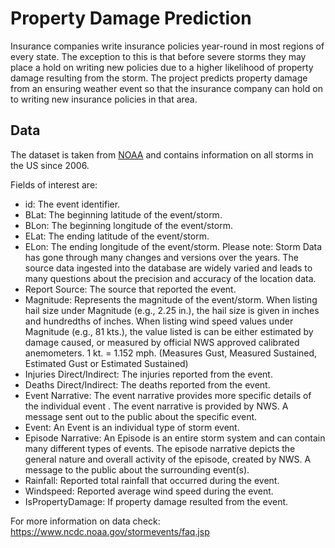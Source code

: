# Property Damage Prediction

Insurance companies write insurance policies year-round in most regions of every state. The exception to this is that before severe storms they may place a hold on writing new policies due to a higher likelihood of property damage resulting from the storm. The project predicts property damage from an ensuring weather event so that the insurance company can hold on to writing new insurance policies in that area.

## Data
The dataset is taken from [NOAA](https://www.noaa.gov/) and contains information on all storms in the US since 2006.

Fields of interest are:
- id: The event identifier.
- BLat: The beginning latitude of the event/storm.
- BLon: The beginning longitude of the event/storm.
- ELat: The ending latitude of the event/storm.
- ELon: The ending longitude of the event/storm.
Please note: Storm Data has gone through many changes and versions over the years. The source data ingested into the database are widely varied and leads to many questions about the precision and accuracy of the location data.
- Report Source: The source that reported the event.
- Magnitude: Represents the magnitude of the event/storm.
When listing hail size under Magnitude (e.g., 2.25 in.), the hail size is given in inches and hundredths of inches.
When listing wind speed values under Magnitude (e.g., 81 kts.), the value listed is can be either estimated by damage caused, or measured by official NWS approved calibrated anemometers. 1 kt. = 1.152 mph. (Measures Gust, Measured Sustained, Estimated Gust or Estimated Sustained)
- Injuries Direct/Indirect: The injuries reported from the event.
- Deaths Direct/Indirect: The deaths reported from the event.
- Event Narrative: The event narrative provides more specific details of the individual event . The event narrative is provided by NWS. A message sent out to the public about the specific event.
- Event: An Event is an individual type of storm event.
- Episode Narrative: An Episode is an entire storm system and can contain many different types of events. The episode narrative depicts the general nature and overall activity of the episode, created by NWS. A message to the public about the surrounding event(s).
- Rainfall: Reported total rainfall that occurred during the event.
- Windspeed: Reported average wind speed during the event.
- IsPropertyDamage: If property damage resulted from the event.

For more information on data check: https://www.ncdc.noaa.gov/stormevents/faq.jsp
